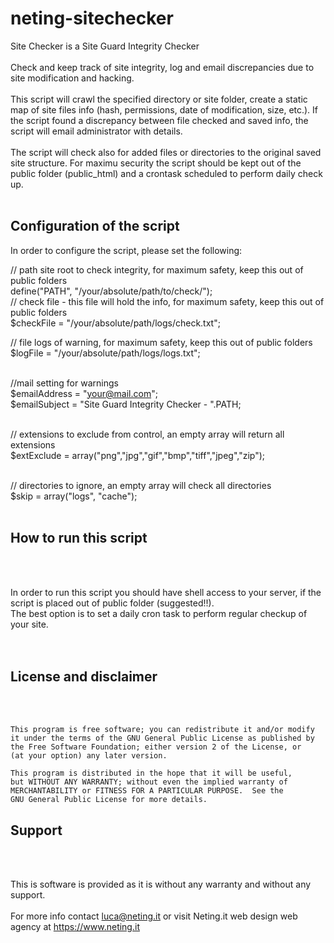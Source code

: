 # neting-sitechecker
Site Checker is a Site Guard Integrity Checker<br /><br />
Check and keep track of site integrity, log and email discrepancies due to site modification and hacking.<br /><br />
This script will crawl the specified directory or site folder, create a static map of site files info (hash, permissions, date of modification, size, etc.). If the script found a discrepancy between file checked and saved info, the script will email administrator with details. <br /><br />
The script will check also for added files or directories to the original saved site structure.
For maximu security the script should be kept out of the public folder (public_html) and a crontask scheduled to perform daily check up.
<br /><br />
<h2>Configuration of the script</h2>
In order to configure the script, please set the following:

// path site root to check integrity, for maximum safety, keep this out of public folders<br />
define("PATH", "/your/absolute/path/to/check/");<br />
// check file - this file will hold the info, for maximum safety, keep this out of public folders<br />
$checkFile = "/your/absolute/path/logs/check.txt";<br />

// file logs of warning, for maximum safety, keep this out of public folders<br />
$logFile = "/your/absolute/path/logs/logs.txt";<br /><br />

//mail setting for warnings <br />
$emailAddress = "your@mail.com";<br />
$emailSubject = "Site Guard Integrity Checker - ".PATH;<br /><br />

// extensions to exclude from control, an empty array will return all extensions<br />
$extExclude = array("png","jpg","gif","bmp","tiff","jpeg","zip");<br /><br />

// directories to ignore, an empty array will check all directories<br />
$skip = array("logs", "cache");<br /><br />

<h2>How to run this script</h2><br /><br />

In order to run this script you should have shell access to your server, if the script is placed out of public folder (suggested!!).<br />
The best option is to set a daily cron task to perform regular checkup of your site. <br /><br /><br />


<h2>License and disclaimer</h2><br /><br />


    This program is free software; you can redistribute it and/or modify
    it under the terms of the GNU General Public License as published by
    the Free Software Foundation; either version 2 of the License, or
    (at your option) any later version.

    This program is distributed in the hope that it will be useful,
    but WITHOUT ANY WARRANTY; without even the implied warranty of
    MERCHANTABILITY or FITNESS FOR A PARTICULAR PURPOSE.  See the
    GNU General Public License for more details.

<h2>Support</h2><br /><br />

This is software is provided as it is without any warranty and without any support.<br /><br />
For more info contact luca@neting.it or visit Neting.it web design web agency at https://www.neting.it
